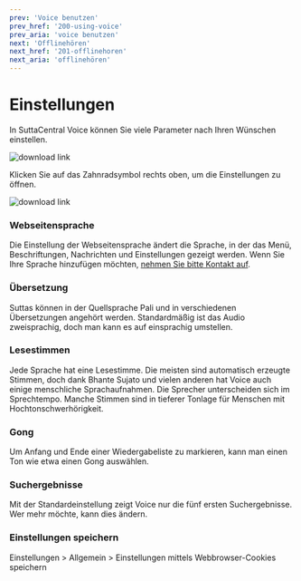 ```yaml
---
prev: 'Voice benutzen'
prev_href: '200-using-voice'
prev_aria: 'voice benutzen'
next: 'Offlinehören'
next_href: '201-offlinehoren'
next_aria: 'offlinehören'
---
```

# Einstellungen
In SuttaCentral Voice können Sie viele Parameter nach Ihren Wünschen einstellen.

![download link](/dhammaregen/assets/img/wheel-de.png?raw=true)

Klicken Sie auf das Zahnradsymbol rechts oben, um die Einstellungen zu öffnen.

![download link](/dhammaregen/assets/img/einstellungen.png?raw=true)

### Webseitensprache
Die Einstellung der Webseitensprache ändert die Sprache, in der das Menü, Beschriftungen, Nachrichten und Einstellungen gezeigt werden. Wenn Sie Ihre Sprache hinzufügen möchten, <a href="https://discourse.suttacentral.net/t/wanted-translator-for-sc-voice-interface/13928" target="_blank">nehmen Sie bitte Kontakt auf</a>.

### Übersetzung
Suttas können in der Quellsprache Pali und in verschiedenen Übersetzungen angehört werden. Standardmäßig ist das Audio zweisprachig, doch man kann es auf einsprachig umstellen.

### Lesestimmen
Jede Sprache hat eine Lesestimme. Die meisten sind automatisch erzeugte Stimmen, doch dank Bhante Sujato und vielen anderen hat Voice auch einige menschliche Sprachaufnahmen. Die Sprecher unterscheiden sich im Sprechtempo. Manche Stimmen sind in tieferer Tonlage für Menschen mit Hochtonschwerhörigkeit.

### Gong
Um Anfang und Ende einer Wiedergabeliste zu markieren, kann man einen Ton wie etwa einen Gong auswählen.

### Suchergebnisse
Mit der Standardeinstellung zeigt Voice nur die fünf ersten Suchergebnisse. Wer mehr möchte, kann dies ändern.

### Einstellungen speichern

Einstellungen > Allgemein > Einstellungen mittels Webbrowser-Cookies speichern
